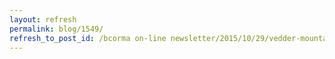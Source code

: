 ```yaml
---
layout: refresh
permalink: blog/1549/
refresh_to_post_id: /bcorma on-line newsletter/2015/10/29/vedder-mountain-november-8th-2015-fun-trail-ride-coming-up-cancelled-due-to-rain
---
```

